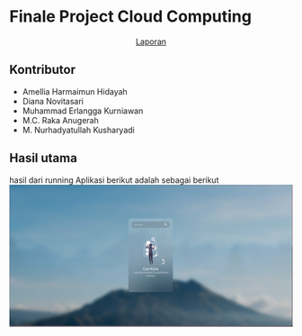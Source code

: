 # Finale Project Cloud Computing
<div align="center">
    <a href="https://docs.google.com/document/d/1-E_JjysibYCLHvg31IF_ZUP5xFzLmM0nlyJYOrQ7xWY/edit?tab=t.0">Laporan</a>
</div>

## Kontributor
- Amellia Harmaimun Hidayah
- Diana Novitasari
- Muhammad Erlangga Kurniawan
- M.C. Raka Anugerah
- M. Nurhadyatullah Kusharyadi


## Hasil utama
hasil dari running Aplikasi berikut adalah sebagai berikut
![Hasil](out/pic1.png)
